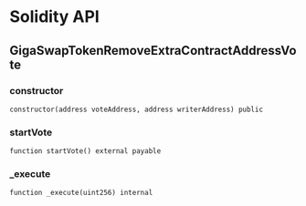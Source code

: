 # Solidity API

## GigaSwapTokenRemoveExtraContractAddressVote

### constructor

```solidity
constructor(address voteAddress, address writerAddress) public
```

### startVote

```solidity
function startVote() external payable
```

### _execute

```solidity
function _execute(uint256) internal
```

